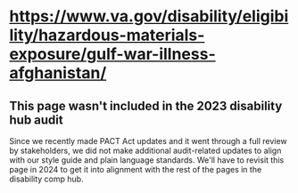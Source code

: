 # https://www.va.gov/disability/eligibility/hazardous-materials-exposure/gulf-war-illness-afghanistan/

## This page wasn't included in the 2023 disability hub audit

Since we recently made PACT Act updates and it went through a full review by stakeholders, we did not make additional audit-related updates to align with our style guide and plain language standards. We'll have to revisit this page in 2024 to get it into alignment with the rest of the pages in the disability comp hub.
